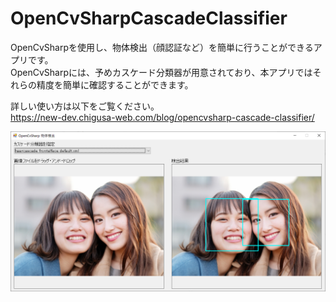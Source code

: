 # OpenCvSharpCascadeClassifier

OpenCvSharpを使用し、物体検出（顔認証など）を簡単に行うことができるアプリです。  
OpenCvSharpには、予めカスケード分類器が用意されており、本アプリではそれらの精度を簡単に確認することができます。

詳しい使い方は以下をご覧ください。  
https://new-dev.chigusa-web.com/blog/opencvsharp-cascade-classifier/

![](./img/app.png)
